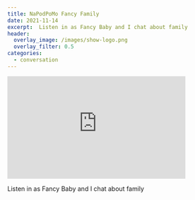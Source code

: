 ```yaml
---
title: NaPodPoMo Fancy Family
date: 2021-11-14
excerpt:  Listen in as Fancy Baby and I chat about family
header:
  overlay_image: /images/show-logo.png
  overlay_filter: 0.5
categories: 
  - conversation
---
```

<iframe src='https://open.spotify.com/embed/episode/0NOCfBLZ2PaFkTzK64DVwE' width='80%' height='232' frameborder='0' allowtransparency='true' allow='encrypted-media'></iframe>

Listen in as Fancy Baby and I chat about family
